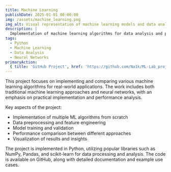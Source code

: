 ```yaml
---
title: Machine Learning
publishDate: 2025-01-01 00:00:00
img: /assets/machine_learning.png
img_alt: Visual representation of machine learning models and data analysis results
description: |
  Implementation of machine learning algorithms for data analysis and prediction, including neural networks and traditional ML approaches
tags:
  - Python
  - Machine Learning
  - Data Analysis
  - Neural Networks
primaryAction:
  { title: 'GitHub Project', href: 'https://github.com/Na1k/ML-Lab_project/' }
---
```


This project focuses on implementing and comparing various machine learning algorithms for real-world applications. The work includes both traditional machine learning approaches and neural networks, with an emphasis on practical implementation and performance analysis.

Key aspects of the project:

- Implementation of multiple ML algorithms from scratch
- Data preprocessing and feature engineering
- Model training and validation
- Performance comparison between different approaches
- Visualization of results and insights

The project is implemented in Python, utilizing popular libraries such as NumPy, Pandas, and scikit-learn for data processing and analysis. The code is available on GitHub, along with detailed documentation and example use cases.
